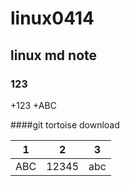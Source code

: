 # linux0414
## linux md note

### 123
 +123
   +ABC

####git tortoise download

 
|1|2|3|
|---|---|---|
|ABC|12345|abc|
